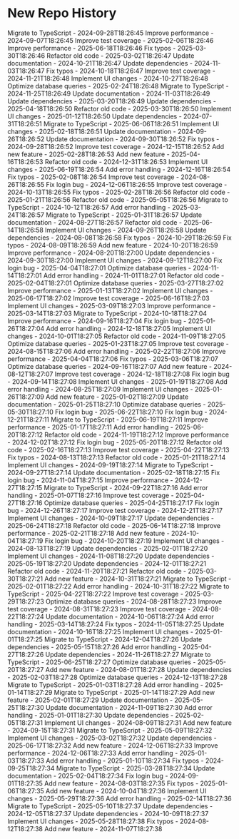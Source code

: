 # New Repo History
Migrate to TypeScript - 2024-09-28T18:26:45
Improve performance - 2024-09-07T18:26:45
Improve test coverage - 2025-02-06T18:26:46
Improve performance - 2025-06-18T18:26:46
Fix typos - 2025-03-30T18:26:46
Refactor old code - 2025-03-02T18:26:47
Update documentation - 2024-10-21T18:26:47
Update dependencies - 2024-11-03T18:26:47
Fix typos - 2024-10-18T18:26:47
Improve test coverage - 2024-11-21T18:26:48
Implement UI changes - 2024-10-27T18:26:48
Optimize database queries - 2025-02-24T18:26:48
Migrate to TypeScript - 2024-11-25T18:26:49
Update documentation - 2024-11-03T18:26:49
Update dependencies - 2025-03-20T18:26:49
Update dependencies - 2025-04-18T18:26:50
Refactor old code - 2025-03-30T18:26:50
Implement UI changes - 2025-01-12T18:26:50
Update dependencies - 2024-07-31T18:26:51
Migrate to TypeScript - 2025-06-06T18:26:51
Implement UI changes - 2025-02-18T18:26:51
Update documentation - 2024-09-26T18:26:52
Update documentation - 2024-09-30T18:26:52
Fix typos - 2024-09-28T18:26:52
Improve test coverage - 2024-12-15T18:26:52
Add new feature - 2025-02-28T18:26:53
Add new feature - 2025-04-16T18:26:53
Refactor old code - 2024-12-31T18:26:53
Implement UI changes - 2025-06-19T18:26:54
Add error handling - 2024-12-16T18:26:54
Fix typos - 2025-02-08T18:26:54
Improve test coverage - 2024-08-26T18:26:55
Fix login bug - 2024-12-06T18:26:55
Improve test coverage - 2024-10-13T18:26:55
Fix typos - 2025-02-28T18:26:56
Refactor old code - 2025-01-21T18:26:56
Refactor old code - 2025-05-05T18:26:56
Migrate to TypeScript - 2024-10-12T18:26:57
Add error handling - 2025-03-24T18:26:57
Migrate to TypeScript - 2025-01-31T18:26:57
Update documentation - 2024-08-27T18:26:57
Refactor old code - 2025-06-14T18:26:58
Implement UI changes - 2024-09-26T18:26:58
Update dependencies - 2024-08-08T18:26:58
Fix typos - 2024-10-29T18:26:59
Fix typos - 2024-08-09T18:26:59
Add new feature - 2024-10-20T18:26:59
Improve performance - 2024-08-20T18:27:00
Update dependencies - 2024-09-30T18:27:00
Implement UI changes - 2024-09-12T18:27:00
Fix login bug - 2025-04-04T18:27:01
Optimize database queries - 2024-11-14T18:27:01
Add error handling - 2024-11-01T18:27:01
Refactor old code - 2025-02-04T18:27:01
Optimize database queries - 2025-03-27T18:27:02
Improve performance - 2025-01-13T18:27:02
Implement UI changes - 2025-06-17T18:27:02
Improve test coverage - 2025-06-16T18:27:03
Implement UI changes - 2025-03-09T18:27:03
Improve performance - 2025-03-14T18:27:03
Migrate to TypeScript - 2024-10-18T18:27:04
Improve performance - 2024-09-16T18:27:04
Fix login bug - 2025-01-26T18:27:04
Add error handling - 2024-12-18T18:27:05
Implement UI changes - 2024-10-01T18:27:05
Refactor old code - 2024-11-09T18:27:05
Optimize database queries - 2025-01-23T18:27:05
Improve test coverage - 2024-08-15T18:27:06
Add error handling - 2025-02-22T18:27:06
Improve performance - 2025-04-04T18:27:06
Fix typos - 2025-03-06T18:27:07
Optimize database queries - 2024-09-16T18:27:07
Add new feature - 2024-08-12T18:27:07
Improve test coverage - 2024-12-18T18:27:08
Fix login bug - 2024-09-14T18:27:08
Implement UI changes - 2025-01-19T18:27:08
Add error handling - 2024-08-25T18:27:09
Implement UI changes - 2025-01-26T18:27:09
Add new feature - 2025-01-02T18:27:09
Update documentation - 2025-01-25T18:27:10
Optimize database queries - 2025-05-30T18:27:10
Fix login bug - 2025-06-22T18:27:10
Fix login bug - 2024-12-21T18:27:11
Migrate to TypeScript - 2025-06-19T18:27:11
Improve performance - 2025-01-17T18:27:11
Add error handling - 2025-06-20T18:27:12
Refactor old code - 2024-11-19T18:27:12
Improve performance - 2024-12-02T18:27:12
Fix login bug - 2025-05-20T18:27:12
Refactor old code - 2025-02-16T18:27:13
Improve test coverage - 2025-04-22T18:27:13
Fix typos - 2024-08-13T18:27:13
Refactor old code - 2025-01-21T18:27:14
Implement UI changes - 2024-09-19T18:27:14
Migrate to TypeScript - 2024-09-27T18:27:14
Update documentation - 2025-02-18T18:27:15
Fix login bug - 2024-11-04T18:27:15
Improve performance - 2024-12-27T18:27:15
Migrate to TypeScript - 2024-09-22T18:27:16
Add error handling - 2025-01-07T18:27:16
Improve test coverage - 2025-04-27T18:27:16
Optimize database queries - 2025-04-25T18:27:17
Fix login bug - 2024-12-26T18:27:17
Improve test coverage - 2024-12-21T18:27:17
Implement UI changes - 2024-10-09T18:27:17
Update dependencies - 2025-06-24T18:27:18
Refactor old code - 2025-06-14T18:27:18
Improve performance - 2025-02-21T18:27:18
Add new feature - 2024-10-04T18:27:19
Fix login bug - 2024-10-20T18:27:19
Implement UI changes - 2024-08-13T18:27:19
Update dependencies - 2025-02-01T18:27:20
Implement UI changes - 2024-11-08T18:27:20
Update dependencies - 2025-05-19T18:27:20
Update dependencies - 2024-12-01T18:27:21
Refactor old code - 2024-11-20T18:27:21
Refactor old code - 2025-03-30T18:27:21
Add new feature - 2024-10-31T18:27:21
Migrate to TypeScript - 2025-02-01T18:27:22
Add error handling - 2024-10-31T18:27:22
Migrate to TypeScript - 2025-04-22T18:27:22
Improve test coverage - 2025-03-29T18:27:23
Optimize database queries - 2024-08-28T18:27:23
Improve test coverage - 2024-08-31T18:27:23
Improve test coverage - 2024-08-22T18:27:24
Update documentation - 2024-10-06T18:27:24
Add error handling - 2025-03-14T18:27:24
Fix typos - 2024-11-05T18:27:25
Update documentation - 2024-10-16T18:27:25
Implement UI changes - 2025-01-01T18:27:25
Migrate to TypeScript - 2024-12-04T18:27:26
Update dependencies - 2025-05-15T18:27:26
Add error handling - 2025-04-27T18:27:26
Update dependencies - 2024-11-26T18:27:27
Migrate to TypeScript - 2025-06-25T18:27:27
Optimize database queries - 2025-05-20T18:27:27
Add new feature - 2024-08-01T18:27:28
Update dependencies - 2025-02-03T18:27:28
Optimize database queries - 2024-12-13T18:27:28
Migrate to TypeScript - 2025-01-03T18:27:28
Add error handling - 2025-01-14T18:27:29
Migrate to TypeScript - 2025-01-14T18:27:29
Add new feature - 2025-02-01T18:27:29
Update documentation - 2025-05-25T18:27:30
Update documentation - 2024-11-09T18:27:30
Add error handling - 2025-01-01T18:27:30
Update dependencies - 2025-02-05T18:27:31
Implement UI changes - 2024-08-09T18:27:31
Add new feature - 2024-09-15T18:27:31
Migrate to TypeScript - 2025-05-09T18:27:32
Implement UI changes - 2025-03-02T18:27:32
Update dependencies - 2025-06-17T18:27:32
Add new feature - 2024-12-06T18:27:33
Improve performance - 2024-12-06T18:27:33
Add error handling - 2025-01-03T18:27:33
Add error handling - 2025-01-10T18:27:34
Fix typos - 2024-09-25T18:27:34
Migrate to TypeScript - 2025-03-28T18:27:34
Update documentation - 2025-02-04T18:27:34
Fix login bug - 2024-09-01T18:27:35
Add new feature - 2024-08-03T18:27:35
Fix typos - 2025-01-06T18:27:35
Add new feature - 2024-10-04T18:27:36
Implement UI changes - 2025-05-29T18:27:36
Add error handling - 2025-02-14T18:27:36
Migrate to TypeScript - 2025-05-10T18:27:37
Update dependencies - 2024-12-05T18:27:37
Update dependencies - 2024-10-09T18:27:37
Implement UI changes - 2025-05-28T18:27:38
Fix typos - 2024-08-12T18:27:38
Add new feature - 2024-11-07T18:27:38
